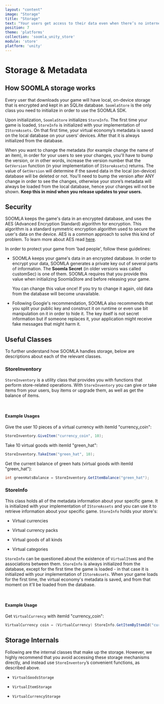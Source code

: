```yaml
---
layout: "content"
image: "Storage"
title: "Storage"
text: "Your users get access to their data even when there’s no internet around. Our encrypted local storage is designed just for that."
position: 7
theme: 'platforms'
collection: 'soomla_unity_store'
module: 'store'
platform: 'unity'
---
```


# Storage & Metadata

## How SOOMLA storage works

Every user that downloads your game will have local, on-device storage that is encrypted and kept in an SQLite database. `SoomlaStore` is the only class you need to initialize in order to use the SOOMLA SDK.

Upon initialization, `SoomlaStore` initializes `StoreInfo`. The first time your game is loaded, `StoreInfo` is initialized with your implementation of `IStoreAssets`. On that first time, your virtual economy’s metadata is saved on the local database on your users’ devices. After that it is always initialized from the database.

When you want to change the metadata (for example change the name of an item), in order for your users to see your changes, you'll have to bump the version, or in other words, increase the version number that the `GetVersion` function (in your implementation of `IStoreAssets`) returns. The value of `GetVersion` will determine if the saved data in the local (on-device) database will be deleted or not. You'll need to bump the version after ANY change in order to see the changes, otherwise your store’s metadata will always be loaded from the local database, hence your changes will not be shown. **Keep this in mind when you release updates to your users.**

## Security

SOOMLA keeps the game's data in an encrypted database, and uses the AES (Advanced Encryption Standard) algorithm for encryption. This algorithm is a standard symmetric encryption algorithm used to secure the user's data on the device. AES is a common approach to solve this kind of problem. To learn more about AES read [here](http://en.wikipedia.org/wiki/Advanced_Encryption_Standard).

In order to protect your game from 'bad people', follow these guidelines:

- SOOMLA keeps your game's data in an encrypted database. In order to encrypt your data, SOOMLA generates a private key out of several parts of information. The **Soomla Secret** (in older versions was called customSec) is one of them. SOOMLA requires that you provide this value when initializing SoomlaStore and before releasing your game.

  <div class="warning-box">You can change this value once! If you try to change it again, old data from the database will become unavailable.</div>

- Following Google's recommendation, SOOMLA also recommends that you split your public key and construct it on runtime or even use bit manipulation on it in order to hide it. The key itself is not secret information but if someone replaces it, your application might receive fake messages that might harm it.

## Useful Classes
To further understand how SOOMLA handles storage, below are descriptions about each of the relevant classes.

### StoreInventory

`StoreInventory` is a utility class that provides you with functions that perform store-related operations. With `StoreInventory` you can give or take items from your users, buy items or upgrade them, as well as get the balance of items.

<br>

#### **Example Usages**

Give the user 10 pieces of a virtual currency with itemId "currency_coin":

``` cs
StoreInventory.GiveItem("currency_coin", 10);
```

Take 10 virtual goods with itemId "green_hat":

``` cs
StoreInventory.TakeItem("green_hat", 10);
```

Get the current balance of green hats (virtual goods with itemId "green_hat"):

``` cs
int greenHatsBalance = StoreInventory.GetItemBalance("green_hat");
```

### StoreInfo

This class holds all of the metadata information about your specific game. It is initialized with your implementation of `IStoreAssets` and you can use it to retrieve information about your specific game. `StoreInfo` holds your store's:

- Virtual currencies

- Virtual currency packs

- Virtual goods of all kinds

- Virtual categories

`StoreInfo` can be questioned about the existence of `VirtualItem`s and the associations between them.
`StoreInfo` is always initialized from the database, except for the first time the game is loaded - in that case it is initialized with your implementation of `IStoreAssets`. When your game loads for the first time, the virtual economy's metadata is saved, and from that moment on it'll be loaded from the database.

<br>

#### **Example Usage**

Get `VirtualCurrency` with itemId "currency_coin":

``` cs
VirtualCurrency coin = (VirtualCurrency) StoreInfo.GetItemByItemId("currency_coin");
```

## Storage Internals

Following are the internal classes that make up the storage. However, we highly recommend that you avoid accessing these storage mechanisms directly, and instead use `StoreInventory`’s convenient functions, as described above.

- `VirtualGoodsStorage`

- `VirtualItemStorage`

- `VirtualCurrencyStorage`
